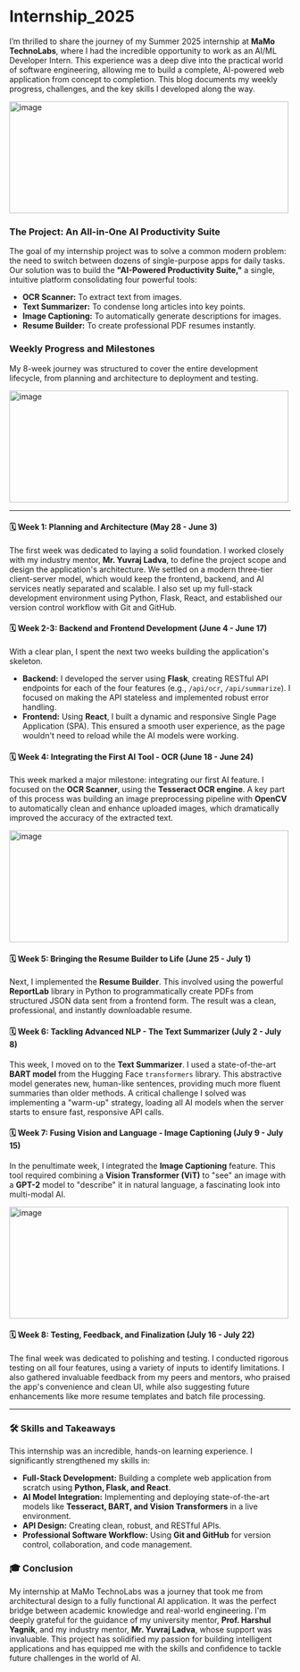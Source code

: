 # Internship_2025

I’m thrilled to share the journey of my Summer 2025 internship at **MaMo TechnoLabs**, where I had the incredible opportunity to work as an AI/ML Developer Intern. This experience was a deep dive into the practical world of software engineering, allowing me to build a complete, AI-powered web application from concept to completion. This blog documents my weekly progress, challenges, and the key skills I developed along the way.


<img width="500" height="200" alt="image" src="https://github.com/user-attachments/assets/f65dac1d-5bc6-49cf-b373-b0c2920f35c4" />


### The Project: An All-in-One AI Productivity Suite

The goal of my internship project was to solve a common modern problem: the need to switch between dozens of single-purpose apps for daily tasks. Our solution was to build the **"AI-Powered Productivity Suite,"** a single, intuitive platform consolidating four powerful tools:

*   **OCR Scanner:** To extract text from images.
*   **Text Summarizer:** To condense long articles into key points.
*   **Image Captioning:** To automatically generate descriptions for images.
*   **Resume Builder:** To create professional PDF resumes instantly.

### Weekly Progress and Milestones

My 8-week journey was structured to cover the entire development lifecycle, from planning and architecture to deployment and testing.

<img width="500" height="200" alt="image" src="https://github.com/user-attachments/assets/ac72c846-1437-4e30-95af-bb333de19050" />


---

#### 🗓️ **Week 1: Planning and Architecture (May 28 - June 3)**
The first week was dedicated to laying a solid foundation. I worked closely with my industry mentor, **Mr. Yuvraj Ladva**, to define the project scope and design the application's architecture. We settled on a modern three-tier client-server model, which would keep the frontend, backend, and AI services neatly separated and scalable. I also set up my full-stack development environment using Python, Flask, React, and established our version control workflow with Git and GitHub.

#### 🗓️ **Week 2-3: Backend and Frontend Development (June 4 - June 17)**
With a clear plan, I spent the next two weeks building the application's skeleton.
*   **Backend:** I developed the server using **Flask**, creating RESTful API endpoints for each of the four features (e.g., `/api/ocr`, `/api/summarize`). I focused on making the API stateless and implemented robust error handling.
*   **Frontend:** Using **React**, I built a dynamic and responsive Single Page Application (SPA). This ensured a smooth user experience, as the page wouldn't need to reload while the AI models were working.

#### 🗓️ **Week 4: Integrating the First AI Tool - OCR (June 18 - June 24)**
This week marked a major milestone: integrating our first AI feature. I focused on the **OCR Scanner**, using the **Tesseract OCR engine**. A key part of this process was building an image preprocessing pipeline with **OpenCV** to automatically clean and enhance uploaded images, which dramatically improved the accuracy of the extracted text.


<img width="500" height="200" alt="image" src="https://github.com/user-attachments/assets/70e33ad0-da9a-475f-a84a-96bcaf14f989" />


#### 🗓️ **Week 5: Bringing the Resume Builder to Life (June 25 - July 1)**
Next, I implemented the **Resume Builder**. This involved using the powerful **ReportLab** library in Python to programmatically create PDFs from structured JSON data sent from a frontend form. The result was a clean, professional, and instantly downloadable resume.

#### 🗓️ **Week 6: Tackling Advanced NLP - The Text Summarizer (July 2 - July 8)**
This week, I moved on to the **Text Summarizer**. I used a state-of-the-art **BART model** from the Hugging Face `transformers` library. This abstractive model generates new, human-like sentences, providing much more fluent summaries than older methods. A critical challenge I solved was implementing a "warm-up" strategy, loading all AI models when the server starts to ensure fast, responsive API calls.

#### 🗓️ **Week 7: Fusing Vision and Language - Image Captioning (July 9 - July 15)**
In the penultimate week, I integrated the **Image Captioning** feature. This tool required combining a **Vision Transformer (ViT)** to "see" an image with a **GPT-2** model to "describe" it in natural language, a fascinating look into multi-modal AI.


<img width="500" height="200" alt="image" src="https://github.com/user-attachments/assets/c7e1cf4f-7e57-4f34-bdf0-a839bb816ee1" />


#### 🗓️ **Week 8: Testing, Feedback, and Finalization (July 16 - July 22)**
The final week was dedicated to polishing and testing. I conducted rigorous testing on all four features, using a variety of inputs to identify limitations. I also gathered invaluable feedback from my peers and mentors, who praised the app's convenience and clean UI, while also suggesting future enhancements like more resume templates and batch file processing.

---

### 🛠️ **Skills and Takeaways**
This internship was an incredible, hands-on learning experience. I significantly strengthened my skills in:
- **Full-Stack Development:** Building a complete web application from scratch using **Python, Flask, and React**.
- **AI Model Integration:** Implementing and deploying state-of-the-art models like **Tesseract, BART, and Vision Transformers** in a live environment.
- **API Design:** Creating clean, robust, and RESTful APIs.
- **Professional Software Workflow:** Using **Git and GitHub** for version control, collaboration, and code management.

### 🎓 **Conclusion**
My internship at MaMo TechnoLabs was a journey that took me from architectural design to a fully functional AI application. It was the perfect bridge between academic knowledge and real-world engineering. I'm deeply grateful for the guidance of my university mentor, **Prof. Harshul Yagnik**, and my industry mentor, **Mr. Yuvraj Ladva**, whose support was invaluable. This project has solidified my passion for building intelligent applications and has equipped me with the skills and confidence to tackle future challenges in the world of AI.

